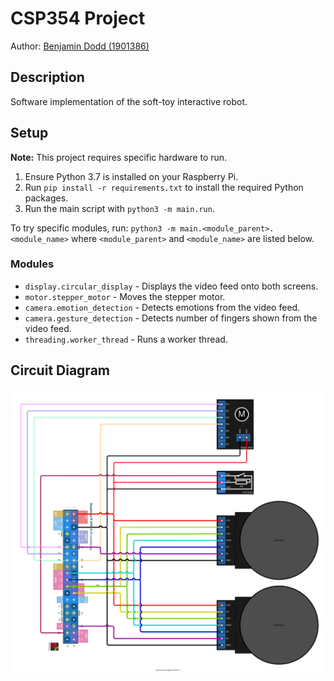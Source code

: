 # CSP354 Project

Author: [Benjamin Dodd (1901386)](https://www.github.com/mitgobla)

## Description

Software implementation of the soft-toy interactive robot.

## Setup

**Note:** This project requires specific hardware to run.

1. Ensure Python 3.7 is installed on your Raspberry Pi.
2. Run `pip install -r requirements.txt` to install the required Python packages.
3. Run the main script with `python3 -m main.run`.

To try specific modules, run: `python3 -m main.<module_parent>.<module_name>` where `<module_parent>` and `<module_name>` are listed below.

### Modules

- `display.circular_display` - Displays the video feed onto both screens.
- `motor.stepper_motor` - Moves the stepper motor.
- `camera.emotion_detection` - Detects emotions from the video feed.
- `camera.gesture_detection` - Detects number of fingers shown from the video feed.
- `threading.worker_thread` - Runs a worker thread.

## Circuit Diagram

![Electronics layout](docs/circuit.svg)

